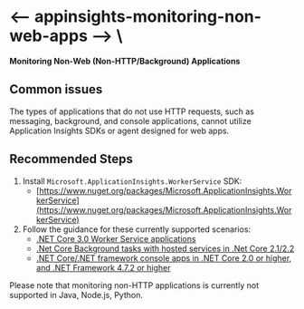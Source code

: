 <properties
    pageTitle="I need to monitor non-web apps"
    description="How to monitor non-HTTP or background applications in Azure environment"
    service="microsoft.insights"
    resource="components"
    authors="MS-jgol"
    ms.author="Julia Goloshubina"
    articleId="appinsights-monitoring-non-web-apps"
    displayOrder="99"
    selfHelpType="generic"
    cloudEnvironments="public, Fairfax, mooncake"
    productPesIds="15693"
    supportTopicIds="32729599"
    ownershipId="AzureMonitoring_ApplicationInsights"
 />

# <-- appinsights-monitoring-non-web-apps --> \
**Monitoring Non-Web (Non-HTTP/Background) Applications**


## Common issues 
The types of applications that do not use HTTP requests, such as messaging, background, and console applications, cannot utilize Application Insights SDKs or agent designed for web apps. 

## **Recommended Steps**
1. Install `Microsoft.ApplicationInsights.WorkerService` SDK: 
    * [https://www.nuget.org/packages/Microsoft.ApplicationInsights.WorkerService](https://www.nuget.org/packages/Microsoft.ApplicationInsights.WorkerService)
1. Follow the guidance for these currently supported scenarios:
    * [.NET Core 3.0 Worker Service applications](https://docs.microsoft.com/azure/azure-monitor/app/worker-service#net-core-30-worker-service-application)
    * [.Net Core Background tasks with hosted services in .Net Core 2.1/2.2](https://docs.microsoft.com/azure/azure-monitor/app/worker-service#aspnet-core-background-tasks-with-hosted-services)
    * [.NET Core/.NET framework console apps in .NET Core 2.0 or higher, and .NET Framework 4.7.2 or higher](https://docs.microsoft.com/azure/azure-monitor/app/worker-service#net-corenet-framework-console-application)


Please note that monitoring non-HTTP applications is currently not supported in Java, Node.js, Python.